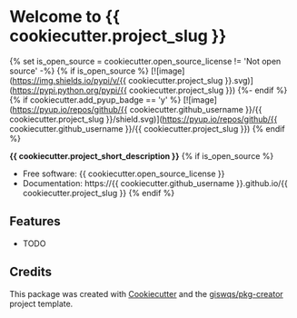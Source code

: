 # Welcome to {{ cookiecutter.project_slug }}

{% set is_open_source = cookiecutter.open_source_license != 'Not open source' -%}
{% if is_open_source %}
[![image](https://img.shields.io/pypi/v/{{ cookiecutter.project_slug }}.svg)](https://pypi.python.org/pypi/{{ cookiecutter.project_slug }})
{%- endif %}
{% if cookiecutter.add_pyup_badge == 'y' %}
[![image](https://pyup.io/repos/github/{{ cookiecutter.github_username }}/{{ cookiecutter.project_slug }}/shield.svg)](https://pyup.io/repos/github/{{ cookiecutter.github_username }}/{{ cookiecutter.project_slug }})
{% endif %}

**{{ cookiecutter.project_short_description }}**
{% if is_open_source %}

-   Free software: {{ cookiecutter.open_source_license }}
-   Documentation: https://{{ cookiecutter.github_username }}.github.io/{{ cookiecutter.project_slug }}
    {% endif %}

## Features

-   TODO

## Credits

This package was created with [Cookiecutter](https://github.com/cookiecutter/cookiecutter) and the [giswqs/pkg-creator](https://github.com/giswqs/pkg-creator) project template.
